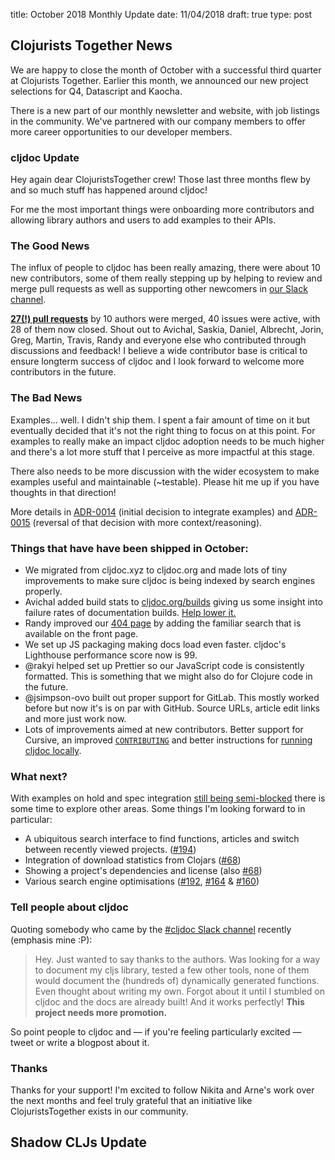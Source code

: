 title: October 2018 Monthly Update
date: 11/04/2018
draft: true
type: post

## Clojurists Together News

We are happy to close the month of October with a successful third quarter at Clojurists Together. Earlier this month, we announced our new project selections for Q4, Datascript and Kaocha. 

There is a new part of our monthly newsletter and website, with job listings in the community. We've partnered with our company members to offer more career opportunities to our developer members. 


### cljdoc Update

Hey again dear ClojuristsTogether crew! Those last three months flew by and so much stuff has happened around cljdoc!

For me the most important things were onboarding more contributors and allowing library authors and users to add examples to their APIs. 

### The Good News

The influx of people to cljdoc has been really amazing, there were about 10 new contributors, some of them really stepping up by helping to review and merge pull requests as well as supporting other newcomers in [our Slack channel](https://clojurians.slack.com/messages/C8V0BQ0M6/).

[**27(!) pull requests**](https://github.com/cljdoc/cljdoc/pulse/monthly) by 10 authors were merged, 40 issues were active, with 28 of them now closed. Shout out to Avichal, Saskia, Daniel, Albrecht, Jorin, Greg, Martin, Travis, Randy and everyone else who contributed through discussions and feedback! 
I believe a wide contributor base is critical to ensure longterm success of cljdoc and I look forward to welcome more contributors in the future.


### The Bad News 

Examples... well. I didn't ship them. I spent a fair amount of time on it but eventually decided that it's not the right thing to focus on at this point. For examples to really make an impact cljdoc adoption needs to be much higher and there's a lot more stuff that I perceive as more impactful at this stage.

There also needs to be more discussion with the wider ecosystem to make examples useful and maintainable (~testable). Please hit me up if you have thoughts in that direction!

More details in [ADR-0014](https://github.com/cljdoc/cljdoc/blob/master/doc/adr/0014-add-support-for-examples.md) (initial decision to integrate examples) and [ADR-0015](https://github.com/cljdoc/cljdoc/blob/master/doc/adr/0015-cancel-work-on-examples.md) (reversal of that decision with more context/reasoning).

### Things that have have been shipped in October:

- We migrated from cljdoc.xyz to cljdoc.org and made lots of tiny improvements to make sure cljdoc is being indexed by search engines properly.
- Avichal added build stats to [cljdoc.org/builds](https://cljdoc.org/builds) giving us some insight into failure rates of documentation builds. [Help lower it.](https://github.com/cljdoc/cljdoc/blob/master/…)
- Randy improved our [404 page](https://cljdoc.org/clojurists-together-rules) by adding the familiar search that is available on the front page.
- We set up JS packaging making docs load even faster. cljdoc's Lighthouse performance score now is 99. 
- @rakyi helped set up Prettier so our JavaScript code is consistently formatted. This is something that we might also do for Clojure code in the future.
- @jsimpson-ovo built out proper support for GitLab. This mostly worked before but now it's is on par with GitHub. Source URLs, article edit links and more just work now.
- Lots of improvements aimed at new contributors. Better support for Cursive, an improved [`CONTRIBUTING`](https://github.com/cljdoc/cljdoc/blob/master/CONTRIBUTING.adoc) and better instructions for [running cljdoc locally](https://github.com/cljdoc/cljdoc/blob/master/doc/running-cljdoc-locally.md).

### What next?

With examples on hold and spec integration [still being semi-blocked](https://github.com/cljdoc/cljdoc/issues/67) there is some time to explore other areas. Some things I'm looking forward to in particular: 

- A ubiquitous search interface to find functions, articles and switch between recently viewed projects. ([#194](https://github.com/cljdoc/cljdoc/issues/194))
- Integration of download statistics from Clojars ([#68](https://github.com/cljdoc/cljdoc/issues/68))
- Showing a project's dependencies and license (also [#68](https://github.com/cljdoc/cljdoc/issues/68))
- Various search engine optimisations ([#192](https://github.com/cljdoc/cljdoc/issues/192), [#164](https://github.com/cljdoc/cljdoc/issues/164) & [#160](https://github.com/cljdoc/cljdoc/issues/160))

### Tell people about cljdoc

Quoting somebody who came by the [#cljdoc Slack channel](https://clojurians.slack.com/messages/C8V0BQ0M6/) recently (emphasis mine :P):

> Hey. Just wanted to say thanks to the authors. Was looking for a way to document my cljs library, tested a few other tools, none of them would document the (hundreds of) dynamically generated functions. Even thought about writing my own. Forgot about it until I stumbled on cljdoc and the docs are already built! And it works perfectly! **This project needs more promotion.**

So point people to cljdoc and — if you're feeling particularly excited — tweet or write a blogpost about it.

### Thanks

Thanks for your support! I'm excited to follow Nikita and Arne's work over the next months and feel truly grateful that an initiative like ClojuristsTogether exists in our community.


## Shadow CLJs Update

